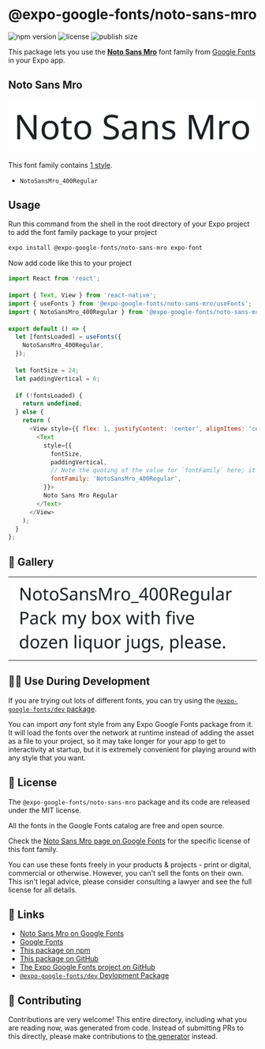 # @expo-google-fonts/noto-sans-mro

![npm version](https://flat.badgen.net/npm/v/@expo-google-fonts/noto-sans-mro)
![license](https://flat.badgen.net/github/license/expo/google-fonts)
![publish size](https://flat.badgen.net/packagephobia/install/@expo-google-fonts/noto-sans-mro)

This package lets you use the [**Noto Sans Mro**](https://fonts.google.com/specimen/Noto+Sans+Mro) font family from [Google Fonts](https://fonts.google.com/) in your Expo app.

## Noto Sans Mro

![Noto Sans Mro](./font-family.png)

This font family contains [1 style](#-gallery).

- `NotoSansMro_400Regular`

## Usage

Run this command from the shell in the root directory of your Expo project to add the font family package to your project
```sh
expo install @expo-google-fonts/noto-sans-mro expo-font
```

Now add code like this to your project
```js
import React from 'react';

import { Text, View } from 'react-native';
import { useFonts } from '@expo-google-fonts/noto-sans-mro/useFonts';
import { NotoSansMro_400Regular } from '@expo-google-fonts/noto-sans-mro/400Regular';

export default () => {
  let [fontsLoaded] = useFonts({
    NotoSansMro_400Regular,
  });

  let fontSize = 24;
  let paddingVertical = 6;

  if (!fontsLoaded) {
    return undefined;
  } else {
    return (
      <View style={{ flex: 1, justifyContent: 'center', alignItems: 'center' }}>
        <Text
          style={{
            fontSize,
            paddingVertical,
            // Note the quoting of the value for `fontFamily` here; it expects a string!
            fontFamily: 'NotoSansMro_400Regular',
          }}>
          Noto Sans Mro Regular
        </Text>
      </View>
    );
  }
};

```

## 🔡 Gallery


||||
|-|-|-|
|![NotoSansMro_400Regular](./NotoSansMro_400Regular.ttf.png)||||


## 👩‍💻 Use During Development

If you are trying out lots of different fonts, you can try using the [`@expo-google-fonts/dev` package](https://github.com/expo/google-fonts/tree/master/font-packages/dev#readme).

You can import *any* font style from any Expo Google Fonts package from it. It will load the fonts
over the network at runtime instead of adding the asset as a file to your project, so it may take longer
for your app to get to interactivity at startup, but it is extremely convenient
for playing around with any style that you want.

## 📖 License

The `@expo-google-fonts/noto-sans-mro` package and its code are released under the MIT license.

All the fonts in the Google Fonts catalog are free and open source.

Check the [Noto Sans Mro page on Google Fonts](https://fonts.google.com/specimen/Noto+Sans+Mro) for the specific license of this font family.

You can use these fonts freely in your products & projects - print or digital, commercial or otherwise. However, you can't sell the fonts on their own. This isn't legal advice, please consider consulting a lawyer and see the full license for all details.

## 🔗 Links

- [Noto Sans Mro on Google Fonts](https://fonts.google.com/specimen/Noto+Sans+Mro)
- [Google Fonts](https://fonts.google.com/)
- [This package on npm](https://www.npmjs.com/package/@expo-google-fonts/noto-sans-mro)
- [This package on GitHub](https://github.com/expo/google-fonts/tree/master/font-packages/noto-sans-mro)
- [The Expo Google Fonts project on GitHub](https://github.com/expo/google-fonts)
- [`@expo-google-fonts/dev` Devlopment Package](https://github.com/expo/google-fonts/tree/master/font-packages/dev)

## 🤝 Contributing

Contributions are very welcome! This entire directory, including what you are reading now, was generated from code. Instead of submitting PRs to this directly, please make contributions to [the generator](https://github.com/expo/google-fonts/tree/master/packages/generator) instead.
